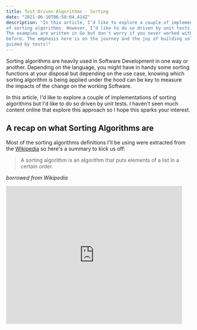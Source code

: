 ```yaml
---
title: Test-Driven Algorithms - Sorting
date: "2021-06-10T06:58:04.414Z"
description: "In this article, I’d like to explore a couple of implementations
of sorting algorithms. However, I’d like to do so driven by unit tests.
The examples are written in Go but don't worry if you never worked with Go
before. The emphasis here is on the journey and the joy of building solutions
guided by tests!"
---
```


Sorting algorithms are heavily used in Software Development in one way or
another. Depending on the language, you might have in handy some sorting
functions at your disposal but depending on the use case, knowing which sorting
algorithm is being applied under the hood can be key to measure the impacts of
the change on the working Software.

In this article, I'd like to explore a couple of implementations of sorting
algorithms but I'd like to do so driven by unit tests. I haven't seen much
content online that explore this approach so I hope this sparks your interest.

## A recap on what Sorting Algorithms are

Most of the sorting algorithms definitions I'll be using were extracted from the
[Wikipedia](https://en.wikipedia.org/wiki/Sorting_algorithm) so here's a summary
to kick us off:

> A sorting algorithm is an algorithm that puts elements of a list in a certain
> order.

_borrowed from Wikipedia_

<iframe src="https://giphy.com/embed/ezjd4NlY4w3io" width="480" height="376" frameBorder="0" class="giphy-embed" allowFullScreen />
<p><a href="https://giphy.com/gifs/algorithm-ezjd4NlY4w3io">via GIPHY</a></p>

## How we will approach this

The idea here is to implement one or two sorting algorithms but doing so driven
by tests. Basically, we'll write a single test first, with a simple scenario
with input and expected output. This will fail because there won't be any
code just yet. Then we will write the minimum necessary code to satisfy the
test and repeat the process. The name of this technique is Test-Driven
Development (TDD). If you're curious about this process or if it doesn't sound
familiar to you, please visit [this post](/tdd).

The language I'll use will be [Go](https://golang.org/) and using a single file
with **both test and implementation** for simplicity.

If you are not familiar with the Go language, don't worry. I will post different
snippets of code to illustrate every step as we were scrolling up and down in a
file. The idea here is to explore the technique, not the syntax or peculiarities
of Go.

You might notice that I'll be using the term
[Array](https://en.wikipedia.org/wiki/Array_data_structure) although in Go there
is a difference between [Arrays and
Slices](https://blog.golang.org/slices-intro) and, technically, I'll be using
Slices during the code.

I'll also try to describe each step, so pretend we're doing some [Pair
Programming](https://martinfowler.com/articles/on-pair-programming.html)

## Let's kick it off

All right. As I mentioned below, I'd like to start with a simple test that would
force me to add the least amount of code just to get things working, then we can
add more to it. In terms of which algorithm I intend to chose, I'll go with
[Bubble sort](https://en.wikipedia.org/wiki/Bubble_sort). Then we evaluate if
this is good enough for us, if not, we refactor our code to choose a different
implementation. The important thing here is: at the end, regardless of the
algorithm we choose, the tests need to pass as we'll still want to sort our
elements.

_Also, for simplicity, our sorting algorithm will only be going to handle numbers
(integers to be more precise)._

Let's start with the simplest input possible, which would be an empty array. Why?
Because if we want to sort an empty array, the result should be an empty array!
The approach I'd like to follow is to get things going with **minimal moves as
possible** because we need constant feedback. We could start with an array with
4 elements and write a test which would expect this array to be sorted, but this
would require us spending more time writing code, less time writing test. I'd
like to get some balance and make sure we don't leave any edge case behind.

```go
package sorting_test

import (
	"testing"

	"github.com/matryer/is"
)

func TestSort(t *testing.T) {
	t.Run("should return same value when array is empty", func(t *testing.T) {
		is := is.New(t)
		elements := [0]int{}
		expected := [0]int{}

		is.Equal(Sort(elements), expected)
	})
}
```

Running the test above with `go test`, it will fail:

```
go test ./.
2021/06/08 14:06:17 exit status 2
# alabeduarte.com_test [alabeduarte.com.test]
./sorting_test.go:15:12: undefined: Sort
FAIL    alabeduarte.com [build failed]
FAIL
FAIL (0.22 seconds)
```

This is because `Sort` method is not defined anywhere. Let's make the
minimal effort to get this passing than by defining the method and make it
return an empty array so our test will pass!

```go
// Implementation file

func Sort(_elements []int) []int {

	return []int{}
}
```

_Note that we're always returning an empty array, no matter what_

Running the tests:

```
go test ./.
ok      alabeduarte.com 0.940s
PASS (0.39 seconds)
```

Now let's add another test scenario where it will force us to write something
other than hardcoded response:

```go
// Test file

func TestSort(t *testing.T) {

  // previous test scenario is omitted here ...

  t.Run("should return same value when array has only one element", func(t *testing.T) {
    is := is.New(t)
    elements := []int{1}
    expected := []int{1}

    is.Equal(Sort(elements), expected)
  })
}
```

```
go test ./.
2021/06/08 14:04:49 exit status 1
        sorting_test.go:29: [] != [1]
--- FAIL: TestSort (0.00s)
    --- FAIL: TestSort/should_return_same_value_when_array_has_only_one_element (0.00s)
FAIL
FAIL    alabeduarte.com 0.101s
FAIL
FAIL (0.31 seconds)
```

This is expected since our implementation code is always returning an empty
array. Let's change that and make the test pass, but in a way that would require
the minimal effort possible to achieve that:

```go
// Implementation file

func Sort(elements []int) []int {

	return elements
}
```

_Note that returning the elements themselves satisfies both scenarios we have so far_

```
go test ./.
ok      alabeduarte.com 0.766s
PASS (0.39 seconds)
```

Now that our two scenarios are passing, let's evaluate our code so far...

Ok, looking at the code, there's no much I can think of to improve, except for
the fact that our tests are a bit verbose at the moment. We're defining
variables `elements` and `expected` in our tests, then we're doing the following
evaluation:

```go
is.Equal(Sort(elements), expected)
```

Considering how simple our test is at the moment, I feel we could do things
inline, so let's refactor it:

```go
// Test file

func TestSort(t *testing.T) {
	t.Run("should return same value when array is empty", func(t *testing.T) {
		is := is.New(t)

		is.Equal(Sort([]int{}), []int{})
	})

	t.Run("should return same value when array has only one element", func(t *testing.T) {
		is := is.New(t)

		is.Equal(Sort([]int{1}), []int{1})
	})
}
```

Now, running the tests, they still should be passing, since we didn't add
anything new:

```
go test ./.
ok      alabeduarte.com (cached)
PASS (0.24 seconds)
```

Good. Now everything is "green" (a.k.a passing), let's add a new scenario that
would actually require us to apply any sort of algorithm. However, let's add
something really simple, like 2 numbers:

```go
// Test file

func TestSort(t *testing.T) {
  // ...

	t.Run("should return the lowest element followed by the largest element", func(t *testing.T) {
		is := is.New(t)

		is.Equal(Sort([]int{2, 1}), []int{1, 2})
	})
}
```

As expected, the test should fail:

```
go test ./.
2021/06/08 14:21:11 exit status 1
        sorting_test.go:31: [2 1] != [1 2]
--- FAIL: TestSort (0.00s)
    --- FAIL: TestSort/should_return_the_lowest_element_followed_by_the_largest_element (0.00s)
FAIL
FAIL    alabeduarte.com 0.098s
FAIL
FAIL (0.34 seconds)
```

Now, let's make it pass!

```go
// Implementation file

func Sort(elements []int) []int {

	if len(elements) <= 1 {
		return elements
	}

	return []int{elements[1], elements[0]}
}
```

```
go test ./.
ok      alabeduarte.com 0.759s
PASS (0.37 seconds)
```

That's great! The tests are all passing. You might be wondering... our
implementation doesn't sound very reliable isn't it? A few things can go wrong
there... also, it feels like we're cheating because we're always grabbing the
first and second element and returning them into the reverse order, there's no
sorting going on, to be honest. Let's break the code down and discuss it further
what we can do next:

```go
// Implementation file

func Sort(elements []int) []int {

  // here we are checking if the length is less or equal to 1
  // which means that if the array is empty we will return the elements
  // themselves (an empty array) and if the array has only one element, it will
  // also return itself.
	if len(elements) <= 1 {
		return elements
	}

  // On this case, we're grabbing the second elemnt and the first element and
  // swapping the order of the two
	return []int{elements[1], elements[0]}
}
```

Basically, if the array has more than 2 elements, our code will only return the
first two with reverse order. So here are a few things that can go wrong with
this algorithm:

* When the elements' length is greater than 2, our sorting algorithm will ignore
  the rest, returning an array with fewer elements
* When the elements are already sorted, our sorting algorithm will mess it up by
  swapping the first two elements

Should we fix them? **Yes, but we should do so only we have tests.**

It is pretty clear that our code is doing the wrong thing. But as tempting as it
might sound, let's only add a new code into our implementation if we have a test
scenario that would **justify** its existence!

So let's start with the following test scenario:

```go
// Test file

func TestSort(t *testing.T) {
  // ...

	t.Run("should return an array with the same length as the one provided as an input", func(t *testing.T) {
		is := is.New(t)

		sortedElements := Sort([]int{2, 1, 4, 3})
		actualLength := len(sortedElements)

		is.Equal(actualLength, 4)
	})
}
```

As expected, the tests will fail:

```
go test ./.
2021/06/08 14:40:57 exit status 1
        sorting_test.go:44: 2 != 4
--- FAIL: TestSort (0.00s)
    --- FAIL: TestSort/should_return_an_array_with_the_same_length_as_the_one_provided_as_an_input (0.00s)
FAIL
FAIL    alabeduarte.com 0.101s
FAIL
FAIL (0.34 seconds)
```

Now let's make it pass:

```go
// Implementation file

func Sort(elements []int) []int {

	if len(elements) <= 1 {
		return elements
	}

  // take the elements from index 2 onward
	rest := elements[2:]

  // append the rest to the original array we had
	return append([]int{elements[1], elements[0]}, rest...)
}
```

The tests are passing:

```
go test ./.
ok      alabeduarte.com 0.801s
PASS (0.47 seconds)
```

Since we are making sure the array length will always be the same but we're
still compliant with the other test scenarios. However, the implementation now
is a bit clunky and this is a sign that it is time to actually implement the
algorithm!

Let's add a scenario that is simple enough to illustrate that we can sort more
than 2 elements without having a clunky implementation. So let's use 3 elements
this time:

```go
// Test file

func TestSort(t *testing.T) {
  // ...

	t.Run("should sort all the elements from the lowest to the largest", func(t *testing.T) {
		is := is.New(t)

		is.Equal(Sort([]int{2, 3, 1}), []int{1, 2, 3})
	})
}
```

And it should fail, of course:

```
go test ./.
2021/06/08 14:56:24 exit status 1
        sorting_test.go:51: [3 2 1] != [1 2 3]
--- FAIL: TestSort (0.00s)
    --- FAIL: TestSort/should_sort_all_the_elements_from_the_lowest_to_the_largest (0.00s)
FAIL
FAIL    alabeduarte.com 0.099s
FAIL
FAIL (0.40 seconds)
```

Now let's implement some sorting algorithm here. For now, let's use the
the algorithm called [Bubble Sort](https://en.wikipedia.org/wiki/Bubble_sort).

As stated on Wikipedia, bubble sort is one of the simplest sorting algorithms to
understand and implement, but its efficiency decreases dramatically on larger
lists. More details [here](https://en.wikipedia.org/wiki/Bubble_sort#Use).

_If you want to know more about the implementation of this algorithm in Go, I
also suggest this material:
https://tutorialedge.net/courses/go-algorithms-course/21-bubble-sort-in-go/_

```go
// Implementation file

func Sort(elements []int) []int {

	n := len(elements)
	if n <= 1 {
		return elements
	}

	swapped := true

	for swapped {
		swapped = false

		for i := 0; i < n-1; i++ {
			if elements[i] > elements[i+1] {
				elements[i], elements[i+1] = elements[i+1], elements[i]
				swapped = true
			}
		}
	}

	return elements
}
```

With the implementation above, all the tests should pass:

```
go test ./.
ok      alabeduarte.com 0.858s
PASS (0.51 seconds)
```

## Efficiency

Our algorithm (bubble sort) is not the most efficient out there. The complexity
of the algorithm is _O(n²)_, where _n_ is the number of elements being sorted.
This means that its efficiency decreases as the number of elements grow. There
are other options we can use here such as [insertion
sort](https://en.wikipedia.org/wiki/Insertion_sort) or [selection
sort](https://en.wikipedia.org/wiki/Selection_sort) that are considered my
efficient.


Without necessarily changing anything, let's do a benchmark with our current
algorithm using [Go testing benchmarks](https://golang.org/pkg/testing/#hdr-Benchmarks).

First, let's create a small function (within our test file) to generate random
elements with a given length:

```go
// Test file

func generateRandomElements(n int) []int {

	// initialise a slice with length and capacity of "n"
	elements := make([]int, n, n)

	// populate the slice with random elements
	for _ = range elements {
		elements = append(elements, rand.Int())
	}

	return elements
}
```

Now let's create a function that will iterate over our method Sort taking the
`testing.B` as a parameter:

```go
// Test file

func benchmarkBubbleSort(n int, b *testing.B) {

for i := 0; i < b.N; i++ {
  elements := generateRandomElements(n)

  // sort elements
  Sort(elements)
}
```

Finally, let's create some benchmark functions to test the efficiency of our
code:

```go
// Test file

func BenchmarkBubbleSort3(b *testing.B)      { benchmarkBubbleSort(3, b) }
func BenchmarkBubbleSort10(b *testing.B)     { benchmarkBubbleSort(10, b) }
func BenchmarkBubbleSort20(b *testing.B)     { benchmarkBubbleSort(20, b) }
func BenchmarkBubbleSort50(b *testing.B)     { benchmarkBubbleSort(50, b) }
func BenchmarkBubbleSort100(b *testing.B)    { benchmarkBubbleSort(100, b) }
func BenchmarkBubbleSort1000(b *testing.B)   { benchmarkBubbleSort(1_000, b) }
func BenchmarkBubbleSort100000(b *testing.B) { benchmarkBubbleSort(100_000, b) }
```

When running the following command:

```
$ go test -bench=.
```

Here's the result:

```
go test -bench=.
goos: darwin
goarch: amd64
pkg: alabeduarte.com
cpu: Intel(R) Core(TM) i7-9750H CPU @ 2.60GHz
BenchmarkBubbleSort3-12                 11577649               101.7 ns/op
BenchmarkBubbleSort10-12                 2687889               427.9 ns/op
BenchmarkBubbleSort20-12                  894934              1340 ns/op
BenchmarkBubbleSort50-12                  205489              6001 ns/op
BenchmarkBubbleSort100-12                  60349             18323 ns/op
BenchmarkBubbleSort1000-12                   966           1260727 ns/op
BenchmarkBubbleSort100000-12                   1        20640230871 ns/op
```

As you can see, when having 100,000 elements in the array, my machine took
`20640230871` nanoseconds to perform the sorting, which was equivalent to about
20 seconds.

Let's try the same using the [Go's standard
library](https://golang.org/pkg/sort/) implementation to sort our elements.
Let's create a small function that will generate random elements and call the
method [Ints](https://golang.org/pkg/sort/#Ints) from the package
[sort](https://golang.org/pkg/sort):

```go
func benchmarkGoSort(n int, b *testing.B) {

	for i := 0; i < b.N; i++ {
		elements := generateRandomElements(n)

		// sort elements
		sort.Ints(elements)
	}
}
```

Now let's create similar benchmark functions that will compare our `Sort`
functin against [sort.Ints](https://golang.org/pkg/sort/#Ints) function:

```go
func BenchmarkGoSort3(b *testing.B)      { benchmarkGoSort(3, b) }
func BenchmarkGoSort10(b *testing.B)     { benchmarkGoSort(10, b) }
func BenchmarkGoSort20(b *testing.B)     { benchmarkGoSort(20, b) }
func BenchmarkGoSort50(b *testing.B)     { benchmarkGoSort(50, b) }
func BenchmarkGoSort100(b *testing.B)    { benchmarkGoSort(100, b) }
func BenchmarkGoSort1000(b *testing.B)   { benchmarkGoSort(1_000, b) }
func BenchmarkGoSort100000(b *testing.B) { benchmarkGoSort(100_000, b) }
```

Now let's run the benchmark:

```
go test -bench=.
goos: darwin
goarch: amd64
pkg: alabeduarte.com
cpu: Intel(R) Core(TM) i7-9750H CPU @ 2.60GHz
BenchmarkBubbleSort3-12                 11743804               102.6 ns/op
BenchmarkBubbleSort10-12                 2891732               441.7 ns/op
BenchmarkBubbleSort20-12                  935710              1309 ns/op
BenchmarkBubbleSort50-12                  204036              5818 ns/op
BenchmarkBubbleSort100-12                  62976             19958 ns/op
BenchmarkBubbleSort1000-12                   925           1316431 ns/op
BenchmarkBubbleSort100000-12                   1        19976397622 ns/op

BenchmarkGoSort3-12                      7070913               172.9 ns/op
BenchmarkGoSort10-12                     1706870               692.7 ns/op
BenchmarkGoSort20-12                      783583              1652 ns/op
BenchmarkGoSort50-12                      276848              4444 ns/op
BenchmarkGoSort100-12                     124602              9288 ns/op
BenchmarkGoSort1000-12                     10000            118388 ns/op
BenchmarkGoSort100000-12                      63          18260485 ns/op
```

As we can see, our algorithm using bubble sort seems a little better until 50
elements, where go standard library start to shine being way faster than ours.

Since the go standard library is more efficient, let's change our implementation
to use that instead and re-run the tests:

```go
// Implementation file

func Sort(elements []int) []int {

	sort.Ints(elements)

	return elements
}
```

All tests should still be passing:

```
go test -v
=== RUN   TestSort
=== RUN   TestSort/should_return_same_value_when_array_is_empty
=== RUN   TestSort/should_return_same_value_when_array_has_only_one_element
=== RUN   TestSort/should_return_the_lowest_element_followed_by_the_largest_element
=== RUN   TestSort/should_return_an_array_with_the_same_length_as_the_one_provided_as_an_input
=== RUN   TestSort/should_sort_all_the_elements_from_the_lowest_to_the_largest
--- PASS: TestSort (0.00s)
    --- PASS: TestSort/should_return_same_value_when_array_is_empty (0.00s)
    --- PASS: TestSort/should_return_same_value_when_array_has_only_one_element (0.00s)
    --- PASS: TestSort/should_return_the_lowest_element_followed_by_the_largest_element (0.00s)
    --- PASS: TestSort/should_return_an_array_with_the_same_length_as_the_one_provided_as_an_input (0.00s)
    --- PASS: TestSort/should_sort_all_the_elements_from_the_lowest_to_the_largest (0.00s)
PASS
ok      alabeduarte.com 0.920s
```

If you are interested to see the entire code we've built, please uncollapse the
section below:

<details>
<summary>(click to expand)</summary>
<p>

```go
package sorting_test

import (
	"math/rand"
	"sort"
	"testing"

	"github.com/matryer/is"
)

// Implementation:
//
// Sort will receive a slice as an input and it will return another slice but
// sorted.
func Sort(elements []int) []int {

	sort.Ints(elements)

	return elements
}

// Unit tests:
func TestSort(t *testing.T) {

	t.Run("should return same value when array is empty", func(t *testing.T) {
		is := is.New(t)

		is.Equal(Sort([]int{}), []int{})
	})

	t.Run("should return same value when array has only one element", func(t *testing.T) {
		is := is.New(t)

		is.Equal(Sort([]int{1}), []int{1})
	})

	t.Run("should return the lowest element followed by the largest element", func(t *testing.T) {
		is := is.New(t)

		is.Equal(Sort([]int{2, 1}), []int{1, 2})
	})

	t.Run("should return an array with the same length as the one provided as an input", func(t *testing.T) {
		is := is.New(t)

		sortedElements := Sort([]int{2, 1, 4, 3})
		actualLength := len(sortedElements)

		is.Equal(actualLength, 4)
	})

	t.Run("should sort all the elements from the lowest to the largest", func(t *testing.T) {
		is := is.New(t)

		is.Equal(Sort([]int{2, 3, 1}), []int{1, 2, 3})
	})
}

// Benchmarks:

func generateRandomElements(n int) []int {

	// initialise a slice with length and capacity of "n"
	elements := make([]int, n, n)

	// populate the slice with random elements
	for _ = range elements {
		elements = append(elements, rand.Int())
	}

	return elements
}

func benchmarkBubbleSort(n int, b *testing.B) {

	for i := 0; i < b.N; i++ {
		elements := generateRandomElements(n)

		// sort elements
		Sort(elements)
	}
}

func benchmarkGoSort(n int, b *testing.B) {

	for i := 0; i < b.N; i++ {
		elements := generateRandomElements(n)

		// sort elements
		sort.Ints(elements)
	}
}

func BenchmarkBubbleSort3(b *testing.B)      { benchmarkBubbleSort(3, b) }
func BenchmarkBubbleSort10(b *testing.B)     { benchmarkBubbleSort(10, b) }
func BenchmarkBubbleSort20(b *testing.B)     { benchmarkBubbleSort(20, b) }
func BenchmarkBubbleSort50(b *testing.B)     { benchmarkBubbleSort(50, b) }
func BenchmarkBubbleSort100(b *testing.B)    { benchmarkBubbleSort(100, b) }
func BenchmarkBubbleSort1000(b *testing.B)   { benchmarkBubbleSort(1_000, b) }
func BenchmarkBubbleSort100000(b *testing.B) { benchmarkBubbleSort(100_000, b) }

func BenchmarkGoSort3(b *testing.B)      { benchmarkGoSort(3, b) }
func BenchmarkGoSort10(b *testing.B)     { benchmarkGoSort(10, b) }
func BenchmarkGoSort20(b *testing.B)     { benchmarkGoSort(20, b) }
func BenchmarkGoSort50(b *testing.B)     { benchmarkGoSort(50, b) }
func BenchmarkGoSort100(b *testing.B)    { benchmarkGoSort(100, b) }
func BenchmarkGoSort1000(b *testing.B)   { benchmarkGoSort(1_000, b) }
func BenchmarkGoSort100000(b *testing.B) { benchmarkGoSort(100_000, b) }
```
</p>
</details>

## Final thoughts

If you read the article and came this far, thank you very much. I hope I was
able illustrate how would be like to develop a sorting algorithm driven by
tests.

You might have noticed that I wasn't too concerned about picking up the most
performing algorithm implementation, to begin with, but rather, I was interested
to go through the journey of having written **code guided by tests**. In other
words, **my intention was to have tests that would justify the existence of any
kind of implementation and avoid adding any extra code if there is no test for
it** and I hope I could make it clear and enjoyable.

### Thank you for reading

I hope you enjoy this post, if you have any feedback or questions, hit me up on
<alabeduarte@gmail.com>, I'd be happy to hear your thoughts and be better next
time!

### Other References

* [Test-Driven Development by
  Example](https://www.amazon.com.au/Test-Driven-Development-Kent-Beck/dp/0321146530)
* [Growing Object-Oriented Software, Guided by
  Tests](https://www.amazon.com.au/Growing-Object-Oriented-Software-Guided-Tests/dp/0321503627)
* [Test-Driven Development: Teste e Design no Mundo Real (Portuguese
  Edition)](https://www.amazon.com/Test-Driven-Development-Teste-Design-Portuguese-ebook/dp/B00WKMN24W)
